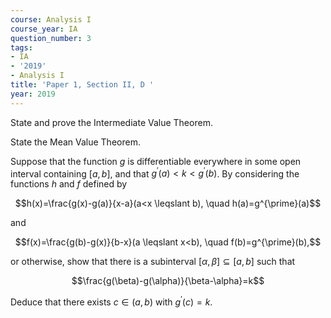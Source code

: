 ```yaml
---
course: Analysis I
course_year: IA
question_number: 3
tags:
- IA
- '2019'
- Analysis I
title: 'Paper 1, Section II, D '
year: 2019
---
```




State and prove the Intermediate Value Theorem.

State the Mean Value Theorem.

Suppose that the function $g$ is differentiable everywhere in some open interval containing $[a, b]$, and that $g^{\prime}(a)<k<g^{\prime}(b)$. By considering the functions $h$ and $f$ defined by

$$h(x)=\frac{g(x)-g(a)}{x-a}(a<x \leqslant b), \quad h(a)=g^{\prime}(a)$$

and

$$f(x)=\frac{g(b)-g(x)}{b-x}(a \leqslant x<b), \quad f(b)=g^{\prime}(b),$$

or otherwise, show that there is a subinterval $[\alpha, \beta] \subseteq[a, b]$ such that

$$\frac{g(\beta)-g(\alpha)}{\beta-\alpha}=k$$

Deduce that there exists $c \in(a, b)$ with $g^{\prime}(c)=k$.